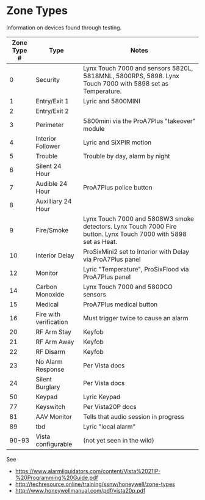 # Zone Types

Information on devices found through testing.

Zone Type # | Type | Notes
------------ | - | -
0 | Security | Lynx Touch 7000 and sensors 5820L, 5818MNL, 5800RPS, 5898.  Lynx Touch 7000 with 5898 set as Temperature.
1 | Entry/Exit 1 | Lyric and 5800MINI
2 | Entry/Exit 2 |
3 | Perimeter | 5800mini via the ProA7Plus "takeover" module
4 | Interior Follower | Lyric and SiXPIR motion
5 | Trouble | Trouble by day, alarm by night
6 | Silent 24 Hour | 
7 | Audible 24 Hour | ProA7Plus police button
8 | Auxilliary 24 Hour | 
9 | Fire/Smoke | Lynx Touch 7000 and 5808W3 smoke detectors.  Lynx Touch 7000 Fire button.  Lynx Touch 7000 with 5898 set as Heat.
10 | Interior Delay | ProSixMini2 set to Interior with Delay via ProA7Plus panel
12 | Monitor | Lyric "Temperature", ProSixFlood via ProA7Plus panel
14 | Carbon Monoxide | Lynx Touch 7000 and 5800CO sensors
15 | Medical | ProA7Plus medical button
16 | Fire with verification | Must trigger twice to cause an alarm
20 | RF Arm Stay | Keyfob
21 | RF Arm Away | Keyfob
22 | RF Disarm | Keyfob
23 | No Alarm Response | Per Vista docs
24 | Silent Burglary | Per Vista docs
50 | Keypad | Lyric Keypad
77 | Keyswitch | Per Vista20P docs
81 | AAV Monitor | Tells that audio session in progress
89 | tbd | Lyric "local alarm"
90-93 | Vista configurable | (not yet seen in the wild)

See 
- https://www.alarmliquidators.com/content/Vista%2021IP-%20Programming%20Guide.pdf
- http://techresource.online/training/ssnw/honeywell/zone-types
- http://www.honeywellmanual.com/pdf/vista20p.pdf

